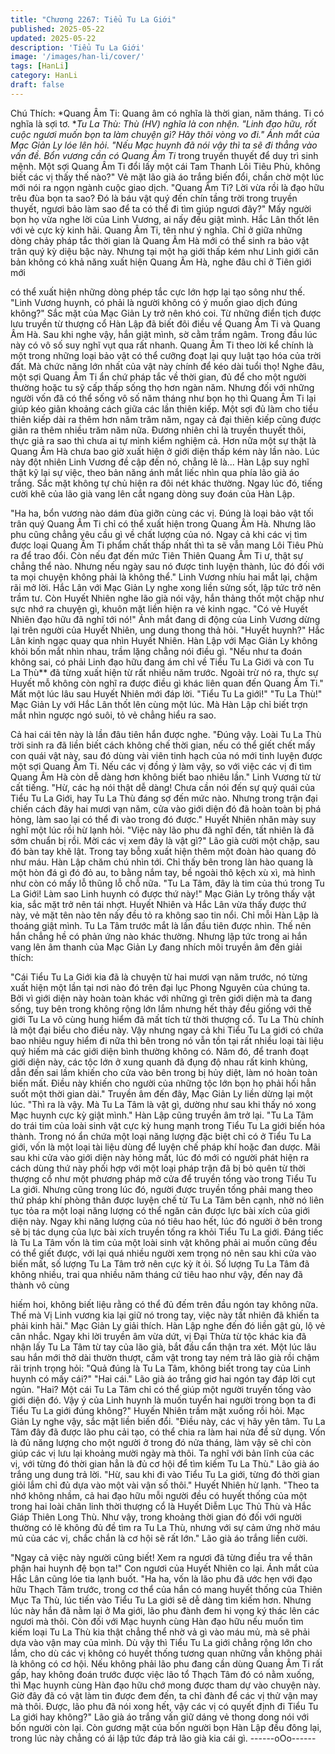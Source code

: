```yaml
---
title: "Chương 2267: Tiểu Tu La Giới"
published: 2025-05-22
updated: 2025-05-22
description: 'Tiểu Tu La Giới'
image: '/images/han-li/cover/'
tags: [HanLi]
category: HanLi
draft: false
---
```


Chú Thích:
*Quang Âm Ti:
Quang âm có nghĩa là thời gian, năm tháng.
Ti có nghĩa là sợi tơ.
**Tu La Thù:
Thù (HV) nghĩa là con nhện.
"Linh đạo hữu, rốt cuộc ngươi muốn bọn ta làm chuyện gì? Hãy
thôi vòng vo đi." Ánh mắt của Mạc Giản Ly lóe lên hỏi.
"Nếu Mạc huynh đã nói vậy thì ta sẽ đi thẳng vào vấn đề. Bổn
vương cần có Quang Âm Ti* trong truyền thuyết để duy trì sinh
mệnh. Một sợi Quang Âm Ti đổi lấy một cái Tam Thanh Lôi Tiêu
Phù, không biết các vị thấy thế nào?" Vẻ mặt lão già áo trắng biến
đổi, chần chờ một lúc mới nói ra ngọn ngành cuộc giao dịch.
"Quang Âm Ti? Lời vừa rồi là đạo hữu trêu đùa bọn ta sao? Đó là
báu vật quý đến chín tầng trời trong truyền thuyết, ngươi bảo làm
sao để ta có thể đi tìm giúp ngươi đây?" Mấy người bọn họ vừa
nghe lời của Linh Vương, ai nấy đều giật mình. Hắc Lân thốt lên
với vẻ cực kỳ kinh hãi.
Quang Âm Ti, tên như ý nghĩa. Chỉ ở giữa những dòng chảy pháp
tắc thời gian là Quang Âm Hà mới có thể sinh ra bảo vật trân quý
kỳ diệu bậc này.
Nhưng tại một hạ giới thấp kém như Linh giới căn bản không có
khả năng xuất hiện Quang Âm Hà, nghe đâu chỉ ở Tiên giới mới

có thể xuất hiện những dòng phép tắc cực lớn hợp lại tạo sông
như thế.
"Linh Vương huynh, có phải là người không có ý muốn giao dịch
đúng không?" Sắc mặt của Mạc Giản Ly trở nên khó coi.
Từ những điển tịch được lưu truyền từ thượng cổ Hàn Lập đã biết
đôi điều về Quang Âm Ti và Quang Âm Hà. Sau khi nghe vậy, hắn
giật mình, sờ cằm trầm ngâm. Trong đầu lúc này có vô số suy
nghĩ vụt qua rất nhanh.
Quang Âm Ti theo lời kể chính là một trong những loại bảo vật có
thể cưỡng đoạt lại quy luật tạo hóa của trời đất. Mà chức năng
lớn nhất của vật này chính để kéo dài tuổi thọ!
Nghe đâu, một sợi Quang Âm Ti ẩn chứ pháp tắc về thời gian, đủ
để cho một người thường hoặc tu sỹ cấp thấp sống thọ hơn ngàn
năm.
Nhưng đối với những người vốn đã có thể sống vô số năm tháng
như bọn họ thì Quang Âm Ti lại giúp kéo giãn khoảng cách giữa
các lần thiên kiếp. Một sợi đủ làm cho tiểu thiên kiếp dài ra thêm
hơn năm trăm năm, ngay cả đại thiên kiếp cũng được giãn ra
thêm nhiều trăm năm nữa.
Đương nhiên chỉ là truyền thuyết thôi, thực giả ra sao thì chưa ai
tự mình kiểm nghiệm cả.
Hơn nữa một sự thật là Quang Âm Hà chưa bao giờ xuất hiện ở
giới diện thấp kém này lần nào.
Lúc này đột nhiên Linh Vương đề cập đến nó, chẳng lẽ là...
Hàn Lập suy nghĩ thật kỹ lại sự việc, theo bản năng ánh mắt liếc
nhìn qua phía lão già áo trắng. Sắc mặt không tự chủ hiện ra đôi
nét khác thường.
Ngay lúc đó, tiếng cười khẽ của lão già vang lên cắt ngang dòng
suy đoán của Hàn Lập.

"Ha ha, bổn vương nào dám đùa giỡn cùng các vị. Đúng là loại
bảo vật tối trân quý Quang Âm Ti chỉ có thể xuất hiện trong
Quang Âm Hà. Nhưng lão phu cũng chẳng yêu cầu gì về chất
lượng của nó. Ngay cả khi các vị tìm được loại Quang Âm Ti
phẩm chất thấp nhất thì ta sẽ vẫn mang Lôi Tiêu Phù ra để trao
đổi. Còn nếu đạt đến mức Tiên Thiên Quang Âm Ti ư, thật sự
chẳng thể nào. Nhưng nếu ngày sau nó được tinh luyện thành, lúc
đó đối với ta mọi chuyện không phải là không thể." Linh Vương
nhíu hai mắt lại, chậm rãi mở lời.
Hắc Lân với Mạc Giản Ly nghe xong liền sửng sốt, lập tức trở nên
trầm tư.
Còn Huyết Nhiên nghe lão già nói vậy, hắn thảng thốt một chặp
như sực nhớ ra chuyện gì, khuôn mặt liền hiện ra vẻ kinh ngạc.
"Có vẻ Huyết Nhiên đạo hữu đã nghĩ tới nó!" Ánh mắt đang di
động của Linh Vương dừng lại trên người của Huyết Nhiên, ung
dung thong thả hỏi.
"Huyết huynh?" Hắc Lân kinh ngạc quay qua nhìn Huyết Nhiên.
Hàn Lập với Mạc Giản Ly không khỏi bốn mắt nhìn nhau, trầm
lặng chẳng nói điều gì.
"Nếu như ta đoán không sai, có phải Linh đạo hữu đang ám chỉ về
Tiểu Tu La Giới và con Tu La Thù** đã từng xuất hiện từ rất nhiều
năm trước. Ngoài trừ nó ra, thực sự Huyết mỗ không còn nghĩ ra
được điều gì khác liên quan đến Quang Âm Ti." Mất một lúc lâu
sau Huyết Nhiên mới đáp lời.
"Tiểu Tu La giới!"
"Tu La Thù!"
Mạc Giản Ly với Hắc Lân thốt lên cùng một lúc.
Mà Hàn Lập chỉ biết trợn mắt nhìn ngược ngó suôi, tỏ vẻ chẳng
hiểu ra sao.

Cả hai cái tên này là lần đâu tiên hắn được nghe.
"Đúng vậy. Loài Tu La Thù trời sinh ra đã liền biết cách không chế
thời gian, nếu có thể giết chết mấy con quái vật này, sau đó dùng
vài viên tinh hạch của nó mới tinh luyện được một sợi Quang Âm
Ti. Nếu các vị đồng ý làm vậy, so với việc các vị đi tìm Quang Âm
Hà còn dễ dàng hơn không biết bao nhiêu lần." Linh Vương từ từ
cất tiếng.
"Hừ, các hạ nói thật dễ dàng! Chưa cần nói đến sự quỷ quái của
Tiểu Tu La Giới, hay Tu La Thù đáng sợ đến mức nào. Nhưng
trong trận đại chiến cách đây hai mươi vạn năm, cửa vào giới diện
đó đã hoàn toàn bị phá hỏng, làm sao lại có thể đi vào trong đó
được." Huyết Nhiên nhăn mày suy nghĩ một lúc rồi hừ lạnh hỏi.
"Việc này lão phu đã nghĩ đến, tất nhiên là đã sớm chuẩn bị rồi.
Mời các vị xem đây là vật gì?" Lão già cười một chặp, sau đó bàn
tay khẽ lật. Trong tay bỗng xuất hiện thêm một đoàn hào quang
đỏ như máu.
Hàn Lập chăm chú nhìn tới.
Chỉ thấy bên trong làn hào quang là một hòn đá gì đó đỏ au, to
bằng nắm tay, bề ngoài thô kệch xù xì, mà hình như còn có mấy
lỗ thũng lỗ chỗ nữa.
"Tu La Tâm, đây là tim của thú trong Tu La Giới! Làm sao Linh
huynh có được thứ này!" Mạc Giản Ly trông thấy vật kia, sắc mặt
trở nên tái nhợt.
Huyết Nhiên và Hắc Lân vừa thấy được thứ này, vẻ mặt tên nào
tên nấy đều tỏ ra không sao tin nổi.
Chỉ mỗi Hàn Lập là thoáng giật mình.
Tu La Tâm trước mắt là lần đầu tiên được nhìn. Thế nên hắn
chẳng hề có phản ứng nào khác thường.
Nhưng lập tức trong ai hắn vang lên âm thanh của Mạc Giản Ly
đang nhích môi truyền âm đến giải thích:

"Cái Tiểu Tu La Giới kia đã là chuyện từ hai mươi vạn năm trước,
nó từng xuất hiện một lần tại nơi nào đó trên đại lục Phong
Nguyên của chúng ta. Bởi vì giới diện này hoàn toàn khác với
những gì trên giới diện mà ta đang sống, tuy bên trong không
rộng lớn lắm nhưng hết thảy đều giống với thế giới Tu La vô cùng
hung hiểm đã mất tích từ thời thượng cổ. Tu La Thù chính là một
đại biểu cho điều này. Vậy nhưng ngay cả khi Tiểu Tu La giới có
chứa bao nhiêu nguy hiểm đi nữa thì bên trong nó vẫn tồn tại rất
nhiều loại tài liệu quý hiếm mà các giới diện bình thường không
có. Năm đó, để tranh đoạt giới diện này, các tộc lớn ở xung quanh
đã đụng độ nhau rất kinh khủng, dẫn đến sai lầm khiến cho cửa
vào bên trong bị hủy diệt, làm nó hoàn toàn biến mất. Điều này
khiến cho người của những tộc lớn bọn họ phải hối hẫn suốt một
thời gian dài."
Truyền âm đến đây, Mạc Giản Ly liền dừng lại một lúc.
"Thì ra là vậy. Mà Tu La Tâm là vật gì, dường như sau khi thấy nó
xong Mạc huynh cực kỳ giật mình." Hàn Lập cũng truyền âm trở
lại.
"Tu La Tâm do trái tim của loài sinh vật cực kỳ hung mạnh trong
Tiểu Tu La giới biến hóa thành. Trong nó ẩn chứa một loại năng
lượng đặc biệt chỉ có ở Tiểu Tu La giới, vốn là một loại tài liệu
dùng để luyện chế pháp khí hoặc đan dược. Mãi sau khi cửa vào
giới diện này hỏng mất, lúc đó mới có người phát hiện ra cách
dùng thứ này phối hợp với một loại pháp trận đã bị bỏ quên từ
thời thượng cổ như một phương pháp mở cửa để truyền tống vào
trong Tiểu Tu La giới. Nhưng cũng trong lúc đó, người được
truyền tống phải mang theo thứ pháp khí phòng thân được luyện
chế từ Tu La Tâm bên cạnh, nhờ nó liên tục tỏa ra một loại năng
lượng có thể ngăn cản được lực bài xích của giới diện này. Ngay
khi năng lượng của nó tiêu hao hết, lúc đó người ở bên trong sẽ
bị tác dụng của lực bài xích truyền tống ra khỏi Tiểu Tu La giới.
Đáng tiếc là Tu La Tâm vốn là tim của một loài sinh vật không
phải ai muốn cũng đều có thể giết được, với lại quá nhiều người
xem trọng nó nên sau khi cửa vào biến mất, số lượng Tu La Tâm
trở nên cực kỳ ít ỏi. Số lượng Tu La Tâm đã không nhiều, trai qua
nhiều năm tháng cứ tiêu hao như vậy, đến nay đã thành vô cùng

hiếm hoi, không biết liệu rằng có thể đủ đếm trên đầu ngón tay
không nữa. Thế mà Vị Linh vương kia lại giữ nó trong tay, việc
này tất nhiên đã khiến ta phải kinh hãi." Mạc Giản Ly giải thích.
Hàn Lập nghe đến đó liền gật gù, lộ vẻ cân nhắc.
Ngay khi lời truyền âm vừa dứt, vị Đại Thừa từ tộc khác kia đã
nhận lấy Tu La Tâm từ tay của lão già, bắt đầu cẩn thận tra xét.
Một lúc lâu sau hắn mới thở dài thườn thượt, cầm vật trong tay
ném trả lão già rồi chậm rãi trịnh trọng hỏi:
"Quả đúng là Tu La Tâm, không biết trong tay của Linh huynh có
mấy cái?"
"Hai cái." Lão già áo trắng giơ hai ngón tay đáp lời cụt ngủn.
"Hai? Một cái Tu La Tâm chỉ có thể giúp một người truyền tống
vào giới diện đó. Vậy ý của Linh huynh là muốn tuyển hai người
trong bọn ta đi Tiểu Tu La giới đúng không?" Huyến Nhiên trầm
mặt xuống rồi hỏi.
Mạc Giản Ly nghe vậy, sắc mặt liền biến đổi.
"Điều này, các vị hãy yên tâm. Tu La Tâm đây đã được lão phu cải
tạo, có thể chia ra làm hai nửa để sử dụng. Vốn là đủ năng lượng
cho một người ở trong đó nửa tháng, làm vậy sẽ chỉ còn giúp các
vị lưu lại khoảng mười ngày mà thôi. Ta nghĩ với bản lĩnh của các
vị, với từng đó thời gian hẳn là đủ cơ hội để tìm kiếm Tu La Thù."
Lão già áo trắng ung dung trả lời.
"Hừ, sau khi đi vào Tiểu Tu La giới, từng đó thời gian giỏi lắm chỉ
đủ dựa vào một vài vận số thôi." Huyết Nhiên hừ lạnh.
"Theo ta nhớ không nhầm, cả hai đạo hữu mỗi người đều có
huyết thống của một trong hai loài chân linh thời thượng cổ là
Huyết Diễm Lục Thủ Thù và Hắc Giáp Thiên Long Thù. Như vậy,
trong khoảng thời gian đó đối với người thường có lẽ không đủ đề
tìm ra Tu La Thù, nhưng với sự cảm ứng nhờ máu mủ của các vị,
chắc chắn là cơ hội sẽ rất lớn." Lão già áo trắng liền cười.

"Ngay cả việc này người cũng biết! Xem ra ngươi đã từng điều tra
về thân phận hai huynh đệ bọn ta!" Con ngươi của Huyết Nhiên
co lại.
Ánh mắt của Hắc Lân cũng lóe tia lạnh buốt.
"Ha ha, vốn là lão phu đã ước hẹn với đạo hữu Thạch Tâm trước,
trong cơ thể của hắn có mang huyết thống của Thiên Mục Ta Thù,
lúc tiến vào Tiểu Tu La giới sẽ dễ dàng tìm kiếm hơn. Nhưng lúc
này hắn đã nằm lại ở Ma giới, lão phu đành đem hi vọng ký thác
lên các ngươi mà thôi. Còn đối với Mạc huynh cùng Hàn đạo hữu
nếu muốn tìm kiếm loại Tu La Thù kia thật chẳng thể nhờ vả gì
vào máu mủ, mà sẽ phải dựa vào vận may của mình. Dù vậy thì
Tiểu Tu La giới chẳng rộng lớn cho lắm, cho dù các vị không có
huyết thống tương quan những vẫn không phải là không có cơ
hội. Nếu không phải lão phu đang cần dùng Quang Âm Ti rất gấp,
hay không đoán trước được việc lão tổ Thạch Tâm đó có nằm
xuống, thì Mạc huynh cùng Hàn đạo hữu chớ mong được tham
dự vào chuyện này. Giờ đây đã có vật làm tin được đem đến, ta
chỉ đành để các vị thử vận may mà thôi. Được, lão phu đã nói
xong hết, vậy các vị có quyết định đi Tiểu Tu La giới hay không?"
Lão già áo trắng vấn giữ dáng vẻ thong dong nói với bốn người
còn lại.
Còn gương mặt của bốn người bọn Hàn Lập đều đông lại, trong
lúc này chẳng có ái lập tức đáp trả lão già kia cái gì.
------oOo------
